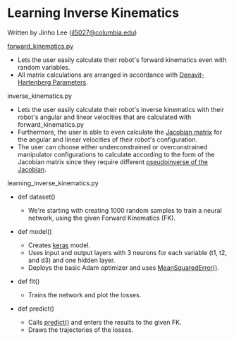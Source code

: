 # Learning Inverse Kinematics

Written by Jinho Lee (jl5027@columbia.edu)

[forward_kinematics.py](https://github.com/JinhoLee93/Robotics/blob/main/learning_inverse_kinematics/forward_kinematics.py)
- Lets the user easily calculate their robot's forward kinematics even with random variables.
- All matrix calculations are arranged in accordance with [Denavit-Hartenberg Parameters](https://en.wikipedia.org/wiki/Denavit%E2%80%93Hartenberg_parameters).

inverse_kinematics.py
- Lets the user easily calculate their robot's inverse kinematics with their robot's angular and linear velocities that are calculated with forward_kinematics.py
- Furthermore, the user is able to even calculate the [Jacobian matrix](https://en.wikipedia.org/wiki/Jacobian_matrix_and_determinant) for the angular and linear velocities of their robot's configuration.
- The user can choose either underconstrained or overconstrained manipulator configurations to calculate according to the form of the Jacobian matrix since they require different [pseudoinverse of the Jacobian](https://en.wikipedia.org/wiki/Moore%E2%80%93Penrose_inverse).

learning_inverse_kinematics.py
- def dataset()
  - We're starting with creating 1000 random samples to train a neural network, using the given Forward Kinematics (FK).
  
- def model()
  - Creates [keras](https://www.tensorflow.org/api_docs/python/tf/keras/Sequential) model.
  - Uses input and output layers with 3 neurons for each variable (t1, t2, and d3) and one hidden layer.
  - Deploys the basic Adam optimizer and uses [MeanSquaredError()](https://www.tensorflow.org/api_docs/python/tf/keras/losses/MeanSquaredError).
  
- def fit()
  - Trains the network and plot the losses.
 
- def predict()
  - Calls [predict()](https://www.tensorflow.org/api_docs/python/tf/keras/Model#predict) and enters the results to the given FK.
  - Draws the trajectories of the losses.
